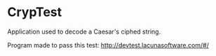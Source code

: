 # CrypTest
Application used to decode a Caesar's ciphed string.

Program made to pass this test: http://devtest.lacunasoftware.com/#/
